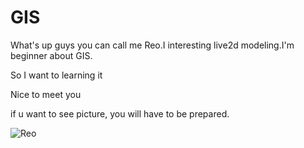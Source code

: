 # GIS

What's up guys you can call me Reo.I interesting live2d modeling.I'm beginner about GIS.

So I want to learning it

Nice to meet you

if u want to see picture, you will have to be prepared.

![Reo](https://github.com/Reo-Ogawa/GIS/issues/1#issue-2282174389)

